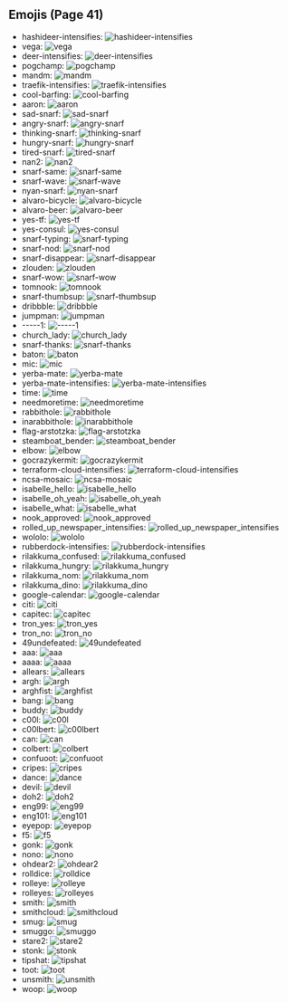 
## Emojis (Page 41)

* hashideer-intensifies: ![hashideer-intensifies](output/hashideer-intensifies.gif)
* vega: ![vega](output/vega.png)
* deer-intensifies: ![deer-intensifies](output/deer-intensifies.gif)
* pogchamp: ![pogchamp](output/pogchamp.jpg)
* mandm: ![mandm](output/mandm.png)
* traefik-intensifies: ![traefik-intensifies](output/traefik-intensifies.gif)
* cool-barfing: ![cool-barfing](output/cool-barfing.png)
* aaron: ![aaron](output/aaron.gif)
* sad-snarf: ![sad-snarf](output/sad-snarf.png)
* angry-snarf: ![angry-snarf](output/angry-snarf.png)
* thinking-snarf: ![thinking-snarf](output/thinking-snarf.png)
* hungry-snarf: ![hungry-snarf](output/hungry-snarf.png)
* tired-snarf: ![tired-snarf](output/tired-snarf.png)
* nan2: ![nan2](output/nan2.png)
* snarf-same: ![snarf-same](output/snarf-same.png)
* snarf-wave: ![snarf-wave](output/snarf-wave.png)
* nyan-snarf: ![nyan-snarf](output/nyan-snarf.png)
* alvaro-bicycle: ![alvaro-bicycle](output/alvaro-bicycle.png)
* alvaro-beer: ![alvaro-beer](output/alvaro-beer.png)
* yes-tf: ![yes-tf](output/yes-tf.png)
* yes-consul: ![yes-consul](output/yes-consul.png)
* snarf-typing: ![snarf-typing](output/snarf-typing.png)
* snarf-nod: ![snarf-nod](output/snarf-nod.png)
* snarf-disappear: ![snarf-disappear](output/snarf-disappear.png)
* zlouden: ![zlouden](output/zlouden.png)
* snarf-wow: ![snarf-wow](output/snarf-wow.png)
* tomnook: ![tomnook](output/tomnook.png)
* snarf-thumbsup: ![snarf-thumbsup](output/snarf-thumbsup.png)
* dribbble: ![dribbble](output/dribbble.gif)
* jumpman: ![jumpman](output/jumpman.png)
* -----1: ![-----1](output/-----1.png)
* church_lady: ![church_lady](output/church_lady.jpg)
* snarf-thanks: ![snarf-thanks](output/snarf-thanks.png)
* baton: ![baton](output/baton.png)
* mic: ![mic](output/mic.png)
* yerba-mate: ![yerba-mate](output/yerba-mate.png)
* yerba-mate-intensifies: ![yerba-mate-intensifies](output/yerba-mate-intensifies.gif)
* time: ![time](output/time.jpg)
* needmoretime: ![needmoretime](output/needmoretime.jpg)
* rabbithole: ![rabbithole](output/rabbithole.jpg)
* inarabbithole: ![inarabbithole](output/inarabbithole.jpg)
* flag-arstotzka: ![flag-arstotzka](output/flag-arstotzka.jpg)
* steamboat_bender: ![steamboat_bender](output/steamboat_bender.png)
* elbow: ![elbow](output/elbow)
* gocrazykermit: ![gocrazykermit](output/gocrazykermit.gif)
* terraform-cloud-intensifies: ![terraform-cloud-intensifies](output/terraform-cloud-intensifies.gif)
* ncsa-mosaic: ![ncsa-mosaic](output/ncsa-mosaic.png)
* isabelle_hello: ![isabelle_hello](output/isabelle_hello.png)
* isabelle_oh_yeah: ![isabelle_oh_yeah](output/isabelle_oh_yeah.png)
* isabelle_what: ![isabelle_what](output/isabelle_what.png)
* nook_approved: ![nook_approved](output/nook_approved.gif)
* rolled_up_newspaper_intensifies: ![rolled_up_newspaper_intensifies](output/rolled_up_newspaper_intensifies.gif)
* wololo: ![wololo](output/wololo.png)
* rubberdock-intensifies: ![rubberdock-intensifies](output/rubberdock-intensifies.gif)
* rilakkuma_confused: ![rilakkuma_confused](output/rilakkuma_confused.png)
* rilakkuma_hungry: ![rilakkuma_hungry](output/rilakkuma_hungry.png)
* rilakkuma_nom: ![rilakkuma_nom](output/rilakkuma_nom.png)
* rilakkuma_dino: ![rilakkuma_dino](output/rilakkuma_dino.png)
* google-calendar: ![google-calendar](output/google-calendar.png)
* citi: ![citi](output/citi.png)
* capitec: ![capitec](output/capitec.png)
* tron_yes: ![tron_yes](output/tron_yes.png)
* tron_no: ![tron_no](output/tron_no.png)
* 49undefeated: ![49undefeated](output/49undefeated.jpg)
* aaa: ![aaa](output/aaa.gif)
* aaaa: ![aaaa](output/aaaa.gif)
* allears: ![allears](output/allears.gif)
* argh: ![argh](output/argh.gif)
* arghfist: ![arghfist](output/arghfist.gif)
* bang: ![bang](output/bang.gif)
* buddy: ![buddy](output/buddy.gif)
* c00l: ![c00l](output/c00l.gif)
* c00lbert: ![c00lbert](output/c00lbert.gif)
* can: ![can](output/can.gif)
* colbert: ![colbert](output/colbert.gif)
* confuoot: ![confuoot](output/confuoot.gif)
* cripes: ![cripes](output/cripes.gif)
* dance: ![dance](output/dance.gif)
* devil: ![devil](output/devil.gif)
* doh2: ![doh2](output/doh2.gif)
* eng99: ![eng99](output/eng99.gif)
* eng101: ![eng101](output/eng101.gif)
* eyepop: ![eyepop](output/eyepop.gif)
* f5: ![f5](output/f5.gif)
* gonk: ![gonk](output/gonk.gif)
* nono: ![nono](output/nono.gif)
* ohdear2: ![ohdear2](output/ohdear2.png)
* rolldice: ![rolldice](output/rolldice.gif)
* rolleye: ![rolleye](output/rolleye.gif)
* rolleyes: ![rolleyes](output/rolleyes.gif)
* smith: ![smith](output/smith.gif)
* smithcloud: ![smithcloud](output/smithcloud.gif)
* smug: ![smug](output/smug.gif)
* smuggo: ![smuggo](output/smuggo.gif)
* stare2: ![stare2](output/stare2.gif)
* stonk: ![stonk](output/stonk.gif)
* tipshat: ![tipshat](output/tipshat.gif)
* toot: ![toot](output/toot.gif)
* unsmith: ![unsmith](output/unsmith.gif)
* woop: ![woop](output/woop.gif)
